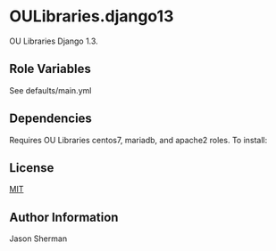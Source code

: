 OULibraries.django13
=========

OU Libraries Django 1.3.

Role Variables
--------------

See defaults/main.yml

Dependencies
------------

Requires OU Libraries centos7, mariadb, and apache2 roles. To install:

License
-------

[MIT](https://github.com/OULibraries/ansible-role-django13/blob/master/LICENSE)

Author Information
------------------

Jason Sherman
